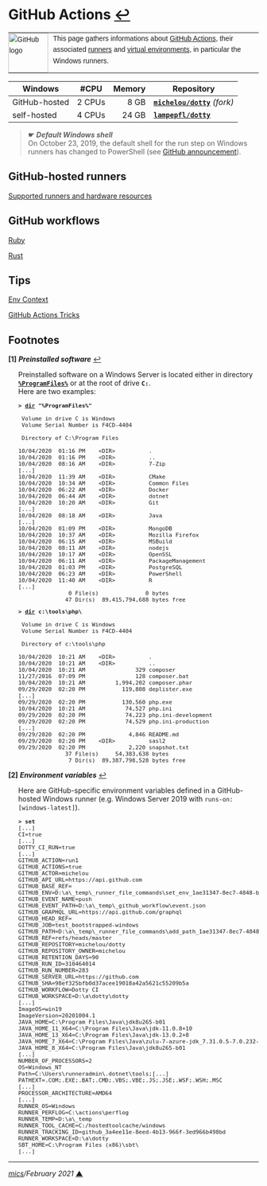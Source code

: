 # <span id="top">GitHub Actions</span> <span style="size:30%;"><a href="README.md">↩</a></span>

<table style="font-family:Helvetica,Arial;font-size:14px;line-height:1.6;">
  <tr>
  <td style="border:0;padding:0 10px 0 0;max-width:80px;">
    <a href="https://github.com/" rel="external"><img style="border:0;width:80px;" src="https://github.githubassets.com/images/modules/logos_page/Octocat.png" alt="GitHub logo"/></a>
  </td>
  <td style="border:0;padding:0;vertical-align:text-top;">
    This page gathers informations about <a href="https://docs.github.com/en/free-pro-team@latest/actions" rel="external">GitHub Actions</a>, their associated <a href="https://github.com/actions/runner/releases">runners</a> and <a href="https://github.com/actions/virtual-environments" rel="external">virtual environments</a>, in particular the Windows runners.
  </td>
  </tr>
</table>

| Windows       | #CPU   | Memory | Repository |
|---------------|--------|-------:|------------|
| GitHub-hosted | 2 CPUs |  8 GB  | [**`michelou/dotty`**](https://github.com/lampepfl/dotty/actions) *(fork)* |
| self-hosted   | 4 CPUs | 24 GB  | [**`lampepfl/dotty`**](https://github.com/lampepfl/dotty/actions) |

> **&#9755;** ***Default Windows shell***<br/>
> On October 23, 2019, the default shell for the run step on Windows runners has changed to PowerShell (see [GitHub announcement](https://github.blog/changelog/2019-10-17-github-actions-default-shell-on-windows-runners-is-changing-to-powershell/)).

## GitHub-hosted runners

[Supported runners and hardware resources][gh_resources]

## GitHub workflows

[Ruby](https://github.com/ruby/ruby/tree/master/.github/workflows)

[Rust](https://github.com/rust-lang/rust/tree/master/.github/workflows)


## Tips

[Env Context][gh_env_setup]

[GitHub Actions Tricks](https://rammusxu.github.io/toolkit/snippets/github-action/)

## <span id="footnotes">Footnotes</span>

<b name="footnote_01">[1]</b> ***Preinstalled software*** [↩](#anchor_01)

<p style="margin:0 0 1em 20px;">
Preinstalled software on a Windows Server is located either in directory <a href="https://docs.microsoft.com/en-us/windows/deployment/usmt/usmt-recognized-environment-variables"><b><code>%ProgramFiles%</code></b></a> or at the root of drive <b><code>C:</code></b>.<br/>Here are two examples:
</p>
<pre style="font-size:80%;margin-left:20px;">
<b>&gt; <a href="https://docs.microsoft.com/en-us/windows-server/administration/windows-commands/dir">dir</a> "%ProgramFiles%"</b>
&nbsp;
 Volume in drive C is Windows
 Volume Serial Number is F4CD-4404
&nbsp;
 Directory of C:\Program Files
&nbsp;
10/04/2020  01:16 PM    &lt;DIR&gt;          .
10/04/2020  01:16 PM    &lt;DIR&gt;          ..
10/04/2020  08:16 AM    &lt;DIR&gt;          7-Zip
[...]
10/04/2020  11:39 AM    &lt;DIR&gt;          CMake
10/04/2020  10:34 AM    &lt;DIR&gt;          Common Files
10/04/2020  06:22 AM    &lt;DIR&gt;          Docker
10/04/2020  06:44 AM    &lt;DIR&gt;          dotnet
10/04/2020  10:20 AM    &lt;DIR&gt;          Git
[...]
10/04/2020  08:18 AM    &lt;DIR&gt;          Java
[...]
10/04/2020  01:09 PM    &lt;DIR&gt;          MongoDB
10/04/2020  10:37 AM    &lt;DIR&gt;          Mozilla Firefox
10/04/2020  06:15 AM    &lt;DIR&gt;          MSBuild
10/04/2020  08:11 AM    &lt;DIR&gt;          nodejs
10/04/2020  10:17 AM    &lt;DIR&gt;          OpenSSL
10/04/2020  06:11 AM    &lt;DIR&gt;          PackageManagement
10/04/2020  01:03 PM    &lt;DIR&gt;          PostgreSQL
10/04/2020  06:23 AM    &lt;DIR&gt;          PowerShell
10/04/2020  11:40 AM    &lt;DIR&gt;          R
[...]
               0 File(s)              0 bytes
              47 Dir(s)  89,415,794,688 bytes free
</pre>
<pre style="font-size:80%;margin-left:20px;">
<b>&gt; <a href="https://docs.microsoft.com/en-us/windows-server/administration/windows-commands/dir">dir</a> c:\tools\php\</b>
&nbsp;
 Volume in drive C is Windows
 Volume Serial Number is F4CD-4404
&nbsp;
 Directory of c:\tools\php
&nbsp;
10/04/2020  10:21 AM    &lt;DIR&gt;          .
10/04/2020  10:21 AM    &lt;DIR&gt;          ..
10/04/2020  10:21 AM               329 composer
11/27/2016  07:09 PM               128 composer.bat
10/04/2020  10:21 AM         1,994,202 composer.phar
09/29/2020  02:20 PM           119,808 deplister.exe
[...]
09/29/2020  02:20 PM           130,560 php.exe
10/04/2020  10:21 AM            74,527 php.ini
09/29/2020  02:20 PM            74,223 php.ini-development
09/29/2020  02:20 PM            74,529 php.ini-production
[...]
09/29/2020  02:20 PM             4,846 README.md
09/29/2020  02:20 PM    &lt;DIR&gt;          sasl2
09/29/2020  02:20 PM             2,220 snapshot.txt
              37 File(s)     54,383,638 bytes
               7 Dir(s)  89,387,798,528 bytes free
</pre>


<b name="footnote_02">[2]</b> ***Environment variables*** [↩](#anchor_02)

<p style="margin:0 0 1em 20px;">
Here are GitHub-specific environment variables defined in a GitHub-hosted Windows runner (e.g. Windows Server 2019 with <code>runs-on: [windows-latest]</code>). 
</p>

<pre style="font-size:80%;margin-left:20px;">
<b>&gt; set</b>
[...]
CI=true
[...]
DOTTY_CI_RUN=true
[...]
GITHUB_ACTION=run1
GITHUB_ACTIONS=true
GITHUB_ACTOR=michelou
GITHUB_API_URL=https://api.github.com
GITHUB_BASE_REF=
GITHUB_ENV=D:\a\_temp\_runner_file_commands\set_env_1ae31347-8ec7-4848-b055-addf7aaafa1c
GITHUB_EVENT_NAME=push
GITHUB_EVENT_PATH=D:\a\_temp\_github_workflow\event.json
GITHUB_GRAPHQL_URL=https://api.github.com/graphql
GITHUB_HEAD_REF=
GITHUB_JOB=test_bootstrapped-windows
GITHUB_PATH=D:\a\_temp\_runner_file_commands\add_path_1ae31347-8ec7-4848-b055-addf7aaafa1c
GITHUB_REF=refs/heads/master
GITHUB_REPOSITORY=michelou/dotty
GITHUB_REPOSITORY_OWNER=michelou
GITHUB_RETENTION_DAYS=90
GITHUB_RUN_ID=310464014
GITHUB_RUN_NUMBER=283
GITHUB_SERVER_URL=https://github.com
GITHUB_SHA=98ef325bfb0d37acee19018a42a5621c55209b5a
GITHUB_WORKFLOW=Dotty CI
GITHUB_WORKSPACE=D:\a\dotty\dotty
[...]
ImageOS=win19
ImageVersion=20201004.1
JAVA_HOME=C:\Program Files\Java\jdk8u265-b01
JAVA_HOME_11_X64=C:\Program Files\Java\jdk-11.0.8+10
JAVA_HOME_13_X64=C:\Program Files\Java\jdk-13.0.2+8
JAVA_HOME_7_X64=C:\Program Files\Java\zulu-7-azure-jdk_7.31.0.5-7.0.232-win_x64
JAVA_HOME_8_X64=C:\Program Files\Java\jdk8u265-b01
[...]
NUMBER_OF_PROCESSORS=2
OS=Windows_NT
Path=C:\Users\runneradmin\.dotnet\tools;[...]
PATHEXT=.COM;.EXE;.BAT;.CMD;.VBS;.VBE;.JS;.JSE;.WSF;.WSH;.MSC
[...]
PROCESSOR_ARCHITECTURE=AMD64
[...]
RUNNER_OS=Windows
RUNNER_PERFLOG=C:\actions\perflog
RUNNER_TEMP=D:\a\_temp
RUNNER_TOOL_CACHE=C:/hostedtoolcache/windows
RUNNER_TRACKING_ID=github_3a4ee11e-8eed-4b13-966f-3ed966b498bd
RUNNER_WORKSPACE=D:\a\dotty
SBT_HOME=C:\Program Files (x86)\sbt\
[...]
</pre>

***

*[mics](https://lampwww.epfl.ch/~michelou/)/February 2021* [**&#9650;**](#top)
<span id="bottom">&nbsp;</span>

<!-- link refs -->

[dotty]: https://dotty.epfl.ch/
[gh_env_setup]: https://github.community/t/default-behavior-of-environment-variables-and-the-setup-of-env/18222
[gh_resources]: https://docs.github.com/en/free-pro-team@latest/actions/reference/specifications-for-github-hosted-runners#supported-runners-and-hardware-resources
